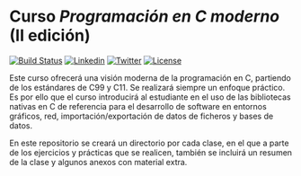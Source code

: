 # Curso *Programación en C moderno* (II edición)
[![Build Status](https://travis-ci.org/carrodher/cursoc-carlos.svg?branch=master)](https://travis-ci.org/carrodher/cursoc-carlos)
[![Linkedin](https://img.shields.io/badge/LinkedIn-Carlos-blue.svg)](https://es.linkedin.com/in/carlosrodriguezhernandez)
[![Twitter](https://img.shields.io/badge/Twitter-carrodher-blue.svg)](https://twitter.com/carrodher)
[![License](https://img.shields.io/badge/License-BY/NC-yellow.svg)](https://github.com/carrodher/cursoc-carlos/blob/master/LICENSE)

Este curso ofrecerá una visión moderna de la programación en C, partiendo de los estándares de C99 y C11. Se realizará siempre un enfoque práctico. Es por ello que el curso introducirá al estudiante en el uso de las bibliotecas nativas en C de referencia para el desarrollo de software en entornos gráficos, red, importación/exportación de datos de ficheros y bases de datos.

En este repositorio se creará un directorio por cada clase, en el que a parte de los ejercicios y prácticas que se realicen, también se incluirá un resumen de la clase y algunos anexos con material extra.
